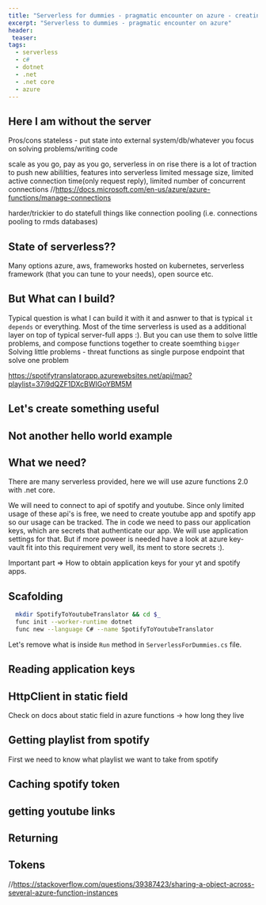 ```yaml
---
title: "Serverless for dummies - pragmatic encounter on azure - creating/solving real world problem"
excerpt: "Serverless to dummies - pragmatic encounter on azure"
header:
 teaser:
tags: 
  - serverless
  - c#
  - dotnet
  - .net
  - .net core
  - azure
--- 
```


## Here I am without the server

Pros/cons
stateless - put state into external system/db/whatever
you focus on solving problems/writing code

 scale as you go, pay as you go, serverless in on rise there is a lot of traction to push new abililties, features into serverless
limited message size, limited active connection time(only request reply), limited number of concurrent connections
//https://docs.microsoft.com/en-us/azure/azure-functions/manage-connections

harder/trickier to do statefull things like connection pooling (i.e. connections pooling to rmds databases)

## State of serverless??
Many options
azure, aws, frameworks hosted on kubernetes, serverless framework (that you can tune to your needs), open source etc.

## But What can I build?
Typical question is what I can build it with it and asnwer to that is typical `it depends` or everything.
Most of the time serverless is used as a additional layer on top of typical server-full apps :). But you can use them to solve little problems, and compose functions together to create soemthing `bigger`
Solving little problems - threat functions as single purpose endpoint that solve one problem

https://spotifytranslatorapp.azurewebsites.net/api/map?playlist=37i9dQZF1DXcBWIGoYBM5M

## Let's create something useful
## Not another hello world example

## What we need?
There are many serverless provided, here we will use azure  functions 2.0 with .net core.


We will need to connect to api of spotify and youtube. Since only limited usage of these api's is free, we need to create youtube app and spotify app so our usage can be tracked. The in code we need to pass our  application keys, which are secrets that authenticate our app.
We will use application settings for that. But if more poweer is needed have a look at azure key-vault fit into this requirement very well, its ment to store secrets :).

Important part => How to obtain application keys for your yt and spotify apps.


## Scafolding
```bash
  mkdir SpotifyToYoutubeTranslator && cd $_
  func init --worker-runtime dotnet
  func new --language C# --name SpotifyToYoutubeTranslator
```

<!-- gif here -->

Let's remove what is inside `Run` method in `ServerlessForDummies.cs` file.

## Reading application keys

## HttpClient in static field
Check on docs about static field in azure functions -> how long they live

## Getting playlist from spotify
First we need to know what playlist we want to take from spotify

## Caching spotify token

## getting youtube links

## Returning

## Tokens

//https://stackoverflow.com/questions/39387423/sharing-a-object-across-several-azure-function-instances